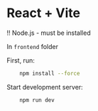 # React + Vite

!! Node.js - must be installed

In ` frontend ` folder

First, run:
```bash
    npm install --force
```

Start development server:
```bash
    npm run dev
```
